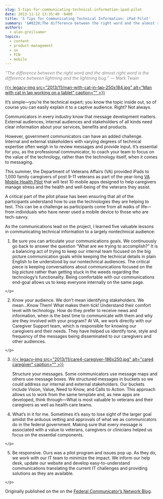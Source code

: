 ```yaml
---
slug: 5-tips-for-communicating-technical-information-ipad-pilot
date: 2013-11-12 13:35:40 -0400
title: '5 Tips for Communicating Technical Information: iPad Pilot'
summary: '&#8220;The difference between the right word and the almost right word is the difference between lightning and the lightning bug.&#8221; &mdash; Mark Twain It’s simple&mdash;you’re the technical expert; you know the topic inside out, so of course you can easily explain it to a captive audience. Right? Not always. Communicators in every industry know that message'
authors:
  - alan-greilsamer
topics:
  - content
  - product-management
  - ux
  - FCN
  - mobile
---
```


<span style="color: #888888;"><i>&#8220;The difference between the right word and the almost right word is the difference between lightning and the lightning bug.&#8221;</i> — Mark Twain</span>

[{{< legacy-img src="2013/11/man-with-cat-in-lap-250x184.jpg" alt="Man with cat in lap working on a tablet" caption="" >}}](https://s3.amazonaws.com/digitalgov/_legacy-img/2013/11/man-with-cat-in-lap.jpg) 

<p>
  It’s simple—you’re the technical expert; you know the topic inside out, so of course you can easily explain it to a captive audience. Right? Not always.
</p>

Communicators in every industry know that message development matters. External audiences, internal audiences and stakeholders of all kinds need clear information about your services, benefits and products.

However, government communicators can have an added challenge. Internal and external stakeholders with varying degrees of technical expertise often weigh in to review messages and provide input. It’s essential for you, as the professional communicator, to coach your team to focus on the value of the technology, rather than the technology itself, when it comes to messaging.

This summer, the Department of Veterans Affairs (VA) provided iPads to 1,000 family caregivers of post 9-11 veterans as part of the year-long [VA Mobile Health Pilot](http://mobilehealth.va.gov/caregivers) that will test 10 mobile apps designed to help caregivers manage stress and the health and well-being of the veterans they assist.

A critical part of the pilot phase has been ensuring that all of the participants understand how to use the technologies they are helping to test. This can be a challenge as participants come from all walks of life—from individuals who have never used a mobile device to those who are tech-savvy.

As the communications lead on the project, I learned five valuable lessons in communicating technical information to a largely nontechnical audience:

  1. <p>
      Be sure you can articulate your communications goals. We continuously go back to answer the question “What are we trying to accomplish?” It is a balancing act of trying to keep our internal team focused on the big picture communication goals while keeping the technical details in plain English to be understood by our nontechnical audiences. The critical piece is keeping conversations about communications focused on the big picture rather than getting stuck in the weeds regarding the technology’s functionality. Being comfortable with our communications end-goal allows us to keep everyone internally on the same page.
    </p>

  2. <p>
      Know your audience. We don’t mean identifying stakeholders. We mean…Know Them! What makes them tick! Understand their comfort level with technology. How do they prefer to receive news and information, when is the best time to communicate with them and why are they involved with your program? At VA, we work directly with our Caregiver Support team, which is responsible for knowing our caregivers and their needs. They have helped us identify tone, style and frequency of the messages being disseminated to our caregivers and other audiences.
    </p>

  3. [{{< legacy-img src="2013/11/care4-caregiver-186x250.jpg" alt="care4 caregiver" caption="" >}}](https://s3.amazonaws.com/digitalgov/_legacy-img/2013/11/care4-caregiver.jpg) <p>
      Structure your messages. Some communicators use message maps and others use message boxes.  We structured messages in buckets so we could address our internal and external stakeholders. Our buckets include Vision, Value, Need to Know, and Calls to Action. This approach allows us to work from the same template and, as new apps are developed, think through—What is most valuable to veterans and their caregivers as well as health care teams.
    </p>

  4. <p>
      What’s in it for me. Sometimes it’s easy to lose sight of the larger goal amidst the arduous vetting and approvals of what we as communicators do in the federal government. Making sure that every message is associated with a value to veterans, caregivers or clinicians helped us focus on the essential components.
    </p>

  5. <p>
      Be responsive. Ours was a pilot program and issues pop up. As they do, we work with our IT team to minimize the impact. We inform our help desk, update our website and develop easy-to-understand communications translating the current IT challenges and providing solutions as they are available.
    </p>

Originally published on the on the [Federal Communicator&#8217;s Network Blog](http://fedcommnetwork.blogspot.com/2013/11/5-tips-for-communicating-technical.html).

 